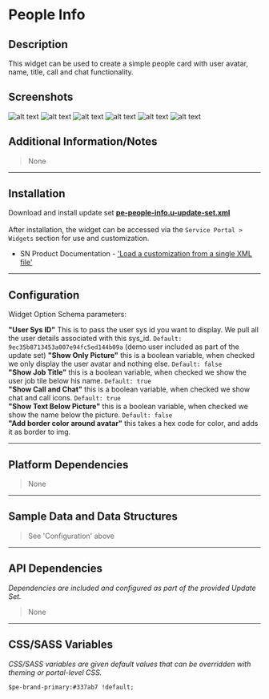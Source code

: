 # People Info

## Description

This widget can be used to create a simple people card with user avatar, name, title, call and chat functionality.

## Screenshots
![alt text](../../images/pe-people-info-01.png "People Info")
![alt text](../../images/pe-people-info-02.png "People Info - With option Only Picture set to True")
![alt text](../../images/pe-people-info-03.png "People Info - With option Job Title set to False")
![alt text](../../images/pe-people-info-04.png "People Info - With option Call And Chat set to False")
![alt text](../../images/pe-people-info-05.png "People Info - With option Show Text Below Picture set to True")
![alt text](../../images/pe-people-info-avatar-border.png "People Info - With option to Add border color around avatar")

## Additional Information/Notes
> None
---
## Installation
Download and install update set **[pe-people-info.u-update-set.xml](https://github.com/platform-experience/serviceportal-widget-library/blob/master/people-card/pe-people-info/pe-people-info.u-update-set.xml)** <br/><br/>
After installation, the widget can be accessed via the `Service Portal > Widgets` section for use and customization.<br/>
* SN Product Documentation - ['Load a customization from a single XML file'](https://docs.servicenow.com/bundle/istanbul-application-development/page/build/system-update-sets/task/t_LoadCustomizationsFromAnXMLFile.html)

---
## Configuration
Widget Option Schema parameters:

**"User Sys ID"** This is to pass the user sys id you want to display. We pull all the user details associated with this sys_id.  `Default: 9ec35b8713453a007e94fc5ed144b09a` (demo user included as part of the update set)
**"Show Only Picture"** this is a boolean variable, when checked we only display the user avatar and nothing else.   `Default: false`<br/>
**"Show Job Title"** this is a boolean variable, when checked we show the user job tile below his name.  `Default: true`<br/>
**"Show Call and Chat"** this is a boolean variable, when checked we show chat and call icons.  `Default: true`<br/>
**"Show Text Below Picture"** this is a boolean variable, when checked we show the name below the picture.  `Default: false`<br/>
**"Add border color around avatar"** this takes a hex code for color, and adds it as border to img.

---
## Platform Dependencies
> None
---
## Sample Data and Data Structures
> See 'Configuration' above
---
## API Dependencies
<i>Dependencies are included and configured as part of the provided Update Set.</i>
> None
---
## CSS/SASS Variables
_CSS/SASS variables are given default values that can be overridden with theming or portal-level CSS._

`$pe-brand-primary:#337ab7 !default;`